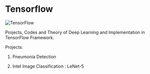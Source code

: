 # Tensorflow 

![TensorFlow](https://twitter.com/TensorFlow/photo)


Projects, Codes and Theory of Deep Learning and Implementation in TensorFlow Framework.


Projects:

1. Pneumonia Detection

2. Intel Image Classification : LeNet-5
